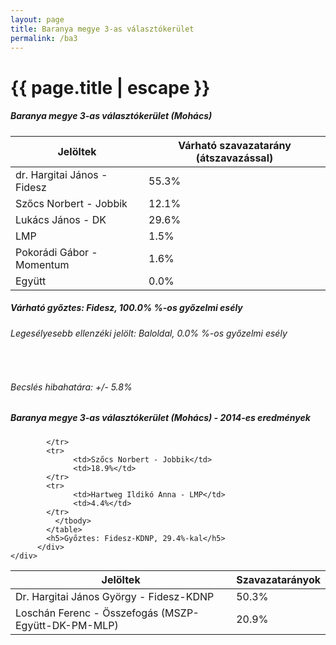 ```yaml
---
layout: page
title: Baranya megye 3-as választókerület
permalink: /ba3
---
```


<h1 class="page-title">{{ page.title | escape }}</h1>

<div class="section">
    <div class="row">
          <div class="col s12">
		  <h5>Baranya megye 3-as választókerület (Mohács)</h5>
            <table class="responsive-table">
              <thead>
                <tr>
                    <th>Jelöltek</th>
                    <th>Várható szavazatarány (átszavazással)</th>
                </tr>
              </thead>
              <tbody>
             <tr>
                  <td>dr. Hargitai János - Fidesz</td>
				  <td id="id_fidesz">55.3% </td>
			</tr>
			<tr><td>Szőcs Norbert - Jobbik</td><td id="id_jobbik">12.1% </td></tr>
<tr>
                  <td>Lukács János - DK</td>
				  <td id="id_baloldal">29.6% </td>
			</tr>
			<tr>
                  <td>LMP</td>
				  <td id="lmp">1.5% </td>
			</tr>
			<tr>
				  <td>Pokorádi Gábor - Momentum</td>
				  <td id="momentum">1.6% </td>
			</tr>
<tr>
<td>Együtt</td>
<td id="egyutt">0.0% </td>
</tr>                
              </tbody>
            </table>
			<h5>Várható győztes: <span id="gyoztes">Fidesz, </span><span id="esely">100.0% </span><span>%-os győzelmi esély</span></h5>
			<h6>Legesélyesebb ellenzéki jelölt: <span id="masodik">Baloldal, </span><span id="esely2">0.0% </span><span>%-os győzelmi esély</span></h6>
			<br/>
			<h6>Becslés hibahatára: +/- 5.8%</h6>
          </div>
    </div>
</div>

<div class="section">
    <div class="row">
          <div class="col s12">
		  <h5>Baranya megye 3-as választókerület (Mohács) - 2014-es eredmények</h5>
            <table class="responsive-table">
              <thead>
                <tr>
                    <th>Jelöltek</th>
                    <th>Szavazatarányok</th>
                </tr>
              </thead>
              <tbody>
             <tr>
                  <td>Dr. Hargitai János György - Fidesz-KDNP</td>
				  <td>50.3%</td>
			</tr>
			<tr>
			      <td>Loschán Ferenc - Összefogás (MSZP-Együtt-DK-PM-MLP)</td>
				  <td>20.9%</td>
			      
			</tr>
			<tr>
			      <td>Szőcs Norbert - Jobbik</td>
				  <td>18.9%</td>
			</tr>
			<tr>
				  <td>Hartweg Ildikó Anna - LMP</td>
				  <td>4.4%</td>
			</tr>                
              </tbody>
            </table>
			<h5>Győztes: Fidesz-KDNP, 29.4%-kal</h5>
          </div>
    </div>
</div>
